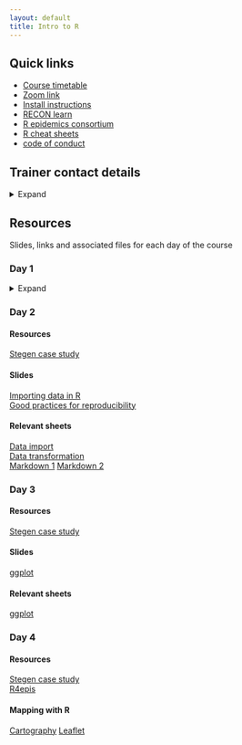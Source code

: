 ```yaml
---
layout: default
title: Intro to R
---
```

## Quick links
- [Course timetable](/resources/workshop_schedule_msf.pdf)
- [Zoom link]()
- [Install instructions](/resources/installation_email.pdf)
- [RECON learn](https://www.reconlearn.org)
- [R epidemics consortium](https://www.repidemicsconsortium.org)
- [R cheat sheets](https://github.com/JorgensenD/coursepage/tree/gh-pages/cheatsheets)
- [code of conduct](https://www.repidemicsconsortium.org/CODE_OF_CONDUCT/)


## Trainer contact details
<details>
  <summary>Expand</summary>
  
  David <david.jorgensen13@imperial.ac.uk>  
  Olivia <o.boyd@imperial.ac.uk>  
  Mara <mara.kont17@imperial.ac.uk>  
  Course organiser - Janetta <janetta.skarp13@imperial.ac.uk>  
</details>
   
   
## Resources
Slides, links and associated files for each day of the course
### Day 1
<details>
  <summary>Expand</summary>
  
  ### Slides:
  - [Introduction to R slides](https://www.reconlearn.org/slides/intro_to_r/intro_to_r)  
  - [Interactive introduction to RStudio](https://www.reconlearn.org/post/practical-intror.html)  
  ### Relevant sheets:
  - [Base R](/cheatsheets/base-r.pdf)  
  - [RStudio](/cheatsheets/rstudio-ide.pdf)  
  - [R syntax](/cheatsheets/syntax.pdf)
</details>

### Day 2
#### Resources
[Stegen case study](https://www.reconlearn.org/post/stegen.html)  
#### Slides
[Importing data in R](https://www.reconlearn.org/slides/slides_bag/data_import/data_import_short.html)  
[Good practices for reproducibility]()  
#### Relevant sheets
[Data import](/cheatsheets/data-import.pdf)  
[Data transformation](/cheatsheets/data-transformation.pdf)  
[Markdown 1](/cheatsheets/rmarkdon-2.0.pdf)
[Markdown 2](/cheatsheets/rmarkdown-reference.pdf)
### Day 3
#### Resources
[Stegen case study](https://www.reconlearn.org/post/stegen.html)  
#### Slides
[ggplot](https://www.reconlearn.org/slides/slides_bag/ggplot2.html)  
#### Relevant sheets
[ggplot](/cheatsheets/data-visualization-2.1.pdf)

### Day 4
#### Resources
[Stegen case study](https://www.reconlearn.org/post/stegen.html)  
[R4epis](https://r4epis.netlify.app/)  
#### Mapping with R
[Cartography](/cheatsheets/cartography.pdf)
[Leaflet](/cheatsheets/leaflet.pdf)



